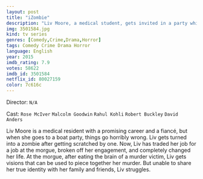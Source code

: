 ```yaml
---
layout: post
title: "iZombie"
description: "Liv Moore, a medical student, gets invited in a party which turns into a macabre zombie arena. Liv wakes up from the dead and becomes a zombie. For maintaining her humanity she must eat human brains so she began working in coroner's office to access brains. Eating a brain gives her memories and traits of that person. So she helps detective Clive Babineaux to solve the murder as a psychic..."
img: 3501584.jpg
kind: tv series
genres: [Comedy,Crime,Drama,Horror]
tags: Comedy Crime Drama Horror 
language: English
year: 2015
imdb_rating: 7.9
votes: 58622
imdb_id: 3501584
netflix_id: 80027159
color: 7c616c
---
```

Director: `N/A`  

Cast: `Rose McIver` `Malcolm Goodwin` `Rahul Kohli` `Robert Buckley` `David Anders` 

Liv Moore is a medical resident with a promising career and a fiancé, but when she goes to a boat party, things go horribly wrong. Liv gets turned into a zombie after getting scratched by one. Now, Liv has traded her job for a job at the morgue, broken off her engagement, and completely changed her life. At the morgue, after eating the brain of a murder victim, Liv gets visions that can be used to piece together her murder. But unable to share her true identity with her family and friends, Liv struggles.